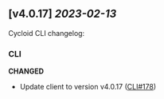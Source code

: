 ## [v4.0.17] _2023-02-13_

Cycloid CLI changelog:

### CLI
**CHANGED**
- Update client to version v4.0.17 ([CLI#178])


[CLI#178]: https://github.com/cycloidio/cycloid-cli/pull/178
